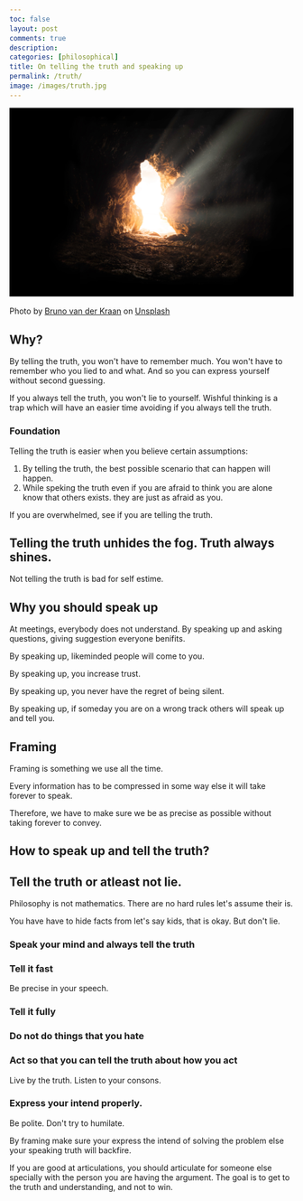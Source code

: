 ```yaml
---
toc: false
layout: post
comments: true
description:
categories: [philosophical]
title: On telling the truth and speaking up
permalink: /truth/
image: /images/truth.jpg
---
```

![](/images/truth.jpg)

Photo by <a href="https://unsplash.com/@brunovdkraan?utm_source=unsplash&utm_medium=referral&utm_content=creditCopyText">Bruno van der Kraan</a> on <a href="https://unsplash.com/s/photos/truth?utm_source=unsplash&utm_medium=referral&utm_content=creditCopyText">Unsplash</a>
  
## Why?

By telling the truth, you won't have to remember much. You won't have to remember who you lied to and what. And so you can express yourself without second guessing.

If you always tell the truth, you won't lie to yourself. Wishful thinking is a trap which will have an easier time avoiding if you always tell the truth.

### Foundation

Telling the truth is easier when you believe certain assumptions:

1. By telling the truth, the best possible scenario that can happen will happen.
2. While speking the truth even if you are afraid to think you are alone know that others exists. they are just as afraid as you.

If you are overwhelmed, see if you are telling the truth. 

## Telling the truth unhides the fog. Truth always shines.

Not telling the truth is bad for self estime.

## Why you should speak up

At meetings, everybody does not understand. By speaking up and asking questions, giving suggestion everyone benifits.

By speaking up, likeminded people will come to you.

By speaking up, you increase trust.

By speaking up, you never have the regret of being silent.

By speaking up, if someday you are on a wrong track others will speak up and tell you.

## Framing

Framing is something we use all the time.

Every information has to be compressed in some way else it will take forever to speak. 

Therefore, we have to make sure we be as precise as possible without taking forever to convey.

## How to speak up and tell the truth?

## Tell the truth or atleast not lie.

Philosophy is not mathematics. There are no hard rules let's assume their is.

You have have to hide facts from let's say kids, that is okay. But don't lie.

### Speak your mind and always tell the truth

### Tell it fast
Be precise in your speech.

### Tell it fully
### Do not do things that you hate
### Act so that you can tell the truth about how you act

Live by the truth. Listen to your consons.
### Express your intend properly.

Be polite. Don't try to humilate. 

By framing make sure your express the intend of solving the problem else your speaking truth will backfire.

If you are good at articulations, you should articulate for someone else specially with the person you are having the argument. The goal is to get to the truth and understanding, and not to win.
